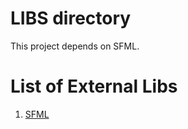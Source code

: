 # LIBS directory
This project depends on SFML.



# List of External Libs

1. [SFML](https://www.sfml-dev.org/download.php)



